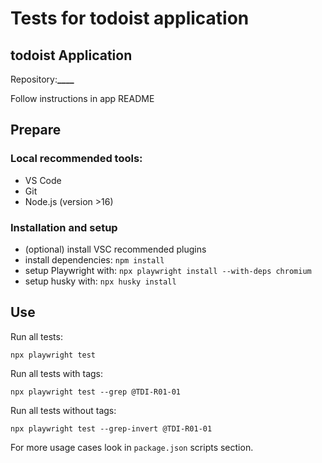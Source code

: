 # Tests for todoist application

## todoist Application

Repository:****\_\_\_\_****

Follow instructions in app README

## Prepare

### Local recommended tools:

- VS Code
- Git
- Node.js (version >16)

### Installation and setup

- (optional) install VSC recommended plugins
- install dependencies: `npm install`
- setup Playwright with: `npx playwright install --with-deps chromium`
- setup husky with: `npx husky install`

## Use

Run all tests:

```
npx playwright test
```

Run all tests with tags:

```
npx playwright test --grep @TDI-R01-01
```
Run all tests without tags:

```
npx playwright test --grep-invert @TDI-R01-01
```

For more usage cases look in `package.json` scripts section.
